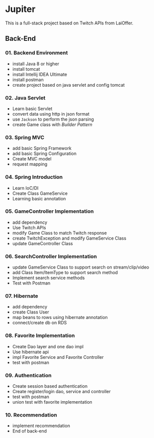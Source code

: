# Jupiter

This is a full-stack project based on Twitch APIs from LaiOffer.

## Back-End

### 01. Backend Environment
- install Java 8 or higher
- install tomcat
- install Intellij IDEA Ultimate
- install postman
- create project based on java servlet and config tomcat

### 02. Java Servlet
- Learn basic Servlet
- convert data using http in json format
- use `Jackson` to perform the json parsing
- create Game class with _Builder Pattern_

### 03. Spring MVC
- add basic Spring Framework
- add basic Spring Configuration
- Create MVC model
- request mapping

### 04. Spring Introduction
- Learn IoC/DI
- Create Class GameService
- Learning basic annotation

### 05. GameController Implementation
- add dependency
- Use Twitch APIs
- modify Game Class to match Twitch response
- create TwitchException and modify GameService Class 
- update GameController Class

### 06. SearchController Implementation
- update GameService Class to support search on stream/clip/video
- add Class Item/ItemType to support search method
- Implement search service methods
- Test with Postman

### 07. Hibernate
- add dependency
- create Class User
- map beans to rows using hibernate annotation
- connect/create db on RDS

### 08. Favorite Implementation
- Create Dao layer and one dao impl
- Use hibernate api
- impl Favorite Service and Favorite Controller
- test with postman

### 09. Authentication
- Create session based authentication
- Create register/login dao, service and controller
- test with postman
- union test with favorite implementation

### 10. Recommendation
- implement recommendation 
- End of back-end